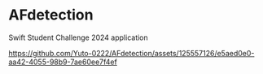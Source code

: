 # AFdetection

Swift Student Challenge 2024 application

https://github.com/Yuto-0222/AFdetection/assets/125557126/e5aed0e0-aa42-4055-98b9-7ae60ee7f4ef




